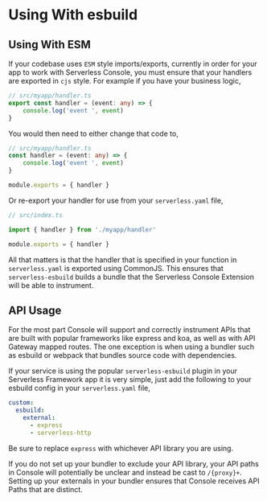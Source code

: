 <!--
title: Using with esbuild
menuText: Using with esbuild
description: Configure esbuild with Serverless Framework for us with Serverless Console
menuOrder: 1
-->

# Using With esbuild

## Using With ESM 

If your codebase uses `ESM` style imports/exports, currently in order for your app to work with Serverless Console, you must ensure that your handlers are exported in `cjs` style. For example if you have your business logic,

```typescript
// src/myapp/handler.ts
export const handler = (event: any) => {
    console.log('event ', event)
}
```

You would then need to either change that code to,

```typescript
// src/myapp/handler.ts
const handler = (event: any) => {
    console.log('event ', event)
}

module.exports = { handler }
```

Or re-export your handler for use from your `serverless.yaml` file,

```typescript
// src/index.ts

import { handler } from './myapp/handler'

module.exports = { handler }
```

All that matters is that the handler that is specified in your function in `serverless.yaml` is exported using CommonJS. This ensures that `serverless-esbuild` builds a bundle that the Serverless Console Extension will be able to instrument.

## API Usage

For the most part Console will support and correctly instrument APIs that are
built with popular frameworks like express and koa, as well as with API Gateway
mapped routes. The one exception is when using a bundler such as esbuild or
webpack that bundles source code with dependencies.

If your service is using the popular `serverless-esbuild` plugin in your
Serverless Framework app it is very simple, just add the following to your
esbuild config in your `serverless.yaml` file,

```yaml
custom:
  esbuild:
    external:
      - express
      - serverless-http
```

Be sure to replace `express` with whichever API library you are using.

If you do not set up your bundler to exclude your API library, your API paths in
Console will potentially be unclear and instead be cast to `/{proxy}+`. Setting
up your externals in your bundler ensures that Console receives API Paths that
are distinct.
